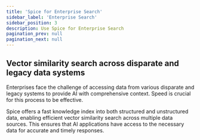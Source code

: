 ```yaml
---
title: 'Spice for Enterprise Search'
sidebar_label: 'Enterprise Search'
sidebar_position: 3
description: Use Spice for Enterprise Search
pagination_prev: null
pagination_next: null
---
```


## Vector similarity search across disparate and legacy data systems

Enterprises face the challenge of accessing data from various disparate and legacy systems to provide AI with comprehensive context. Speed is crucial for this process to be effective.

Spice offers a fast knowledge index into both structured and unstructured data, enabling efficient vector similarity search across multiple data sources. This ensures that AI applications have access to the necessary data for accurate and timely responses.
